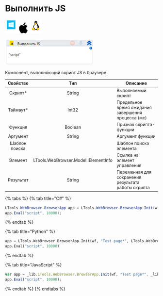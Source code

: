 # Выполнить JS

![](<../../../.gitbook/assets/image (100) (1) (1) (67).png>)

![](<../../../.gitbook/assets/image (407).png>)

Компонент, выполняющий скрипт JS в браузере.

| Свойство  | Тип    | Описание                                           | 
| :---------: | :------: | -------------------------------------------------- |
| Скрипт\*  | String | Выполняемый скрипт                                 |
| Таймаут\* | Int32  | Предельное время ожидания завершения процесса (мс) |
| Функция   | Boolean | Признак скрипта-функции |
| Аргумент  | String | Аргумент функции |
| Шаблон поиска |    | Шаблон поиска элемента |
| Элемент   | LTools.WebBrowser.Model.IElementInfo | Ссылка на элемент управления |
| Результат | String | Переменная для сохранения результата работы скрипта | 

{% tabs %}
{% tab title="C#" %}
```csharp
LTools.WebBrowser.BrowserApp app = LTools.WebBrowser.BrowserApp.Init(wf, "Test page*", LTools.WebBrowser.Model.BrowserTypes_Short.IE);
app.Eval("script", 10000);
```
{% endtab %}

{% tab title="Python" %}
```python
app = LTools.WebBrowser.BrowserApp.Init(wf, "Test page*", LTools.WebBrowser.Model.BrowserTypes_Short.IE)
app.Eval("script", 10000)
```
{% endtab %}

{% tab title="JavaScript" %}
```javascript
var app = _lib.LTools.WebBrowser.BrowserApp.Init(wf, "Test page*", _lib.LTools.WebBrowser.Model.BrowserTypes_Short.IE);
app.Eval("script", 10000);
```
{% endtab %}
{% endtabs %}
